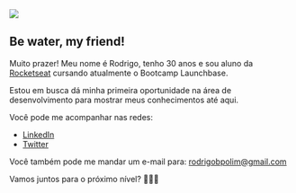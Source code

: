 <img src="https://media.giphy.com/media/sk6yL9EGVeAcE/giphy.gif" />

## Be water, my friend!

Muito prazer! Meu nome é Rodrigo, tenho 30 anos e sou aluno da [Rocketseat](https://rocketseat.com.br/) cursando atualmente o Bootcamp Launchbase.

Estou em busca dá minha primeira oportunidade na área de desenvolvimento para mostrar meus conhecimentos até aqui.

Você pode me acompanhar nas redes:

* [LinkedIn](https://www.linkedin.com/)
* [Twitter](https://twitter.com/rbpolim)

Você também pode me mandar um e-mail para: rodrigobpolim@gmail.com

Vamos juntos para o próximo nível? 🚀🚀🚀
